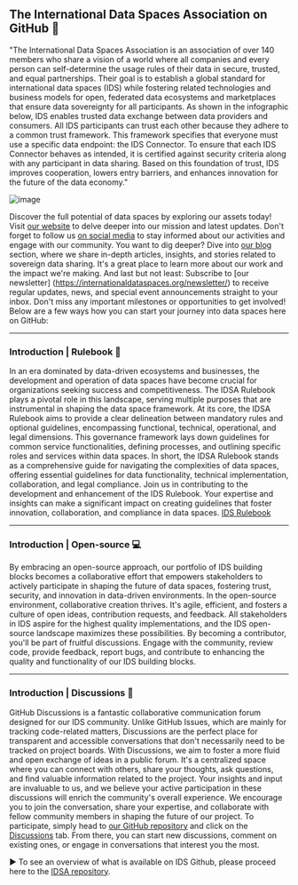 ## The International Data Spaces Association on GitHub 👋

"The International Data Spaces Association is an association of over 140 members who share a vision of a world where all companies and every person can self-determine the usage rules of their data in secure, trusted, and equal partnerships. Their goal is to establish a global standard for international data spaces (IDS) while fostering related technologies and business models for open, federated data ecosystems and marketplaces that ensure data sovereignty for all participants.
As shown in the infographic below, IDS enables trusted data exchange between data providers and consumers. All IDS participants can trust each other because they adhere to a common trust framework. This framework specifies that everyone must use a specific data endpoint: the IDS Connector. To ensure that each IDS Connector behaves as intended, it is certified against security criteria along with any participant in data sharing. Based on this foundation of trust, IDS improves cooperation, lowers entry barriers, and enhances innovation for the future of the data economy."

![image](https://github.com/International-Data-Spaces-Association/.github/assets/77683020/731ca569-4536-4fd7-bd7c-b740485b2364)

Discover the full potential of data spaces by exploring our assets today!
Visit [our website](https://internationaldataspaces.org/) to delve deeper into our mission and latest updates. Don't forget to follow us [on social media](https://www.linkedin.com/company/international-data-spaces-association/) to stay informed about our activities and engage with our community. You want to dig deeper? Dive into [our blog](https://internationaldataspaces.org/category/blog/) section, where we share in-depth articles, insights, and stories related to sovereign data sharing. It's a great place to learn more about our work and the impact we're making.
And last but not least: Subscribe to [our newsletter] (https://internationaldataspaces.org/newsletter/) to receive regular updates, news, and special event announcements straight to your inbox. Don't miss any important milestones or opportunities to get involved!
Below are a few ways how you can start your journey into data spaces here on GitHub:

---

### Introduction | Rulebook :green_book:
In an era dominated by data-driven ecosystems and businesses, the development and operation of data spaces have become crucial for organizations seeking success and competitiveness. The IDSA Rulebook plays a pivotal role in this landscape, serving multiple purposes that are instrumental in shaping the data space framework.
At its core, the IDSA Rulebook aims to provide a clear delineation between mandatory rules and optional guidelines, encompassing functional, technical, operational, and legal dimensions. This governance framework lays down guidelines for common service functionalities, defining processes, and outlining specific roles and services within data spaces. In short, the IDSA Rulebook stands as a comprehensive guide for navigating the complexities of data spaces, offering essential guidelines for data functionality, technical implementation, collaboration, and legal compliance. 
Join us in contributing to the development and enhancement of the IDS Rulebook. Your expertise and insights can make a significant impact on creating guidelines that foster innovation, collaboration, and compliance in data spaces. [IDS Rulebook](https://docs.internationaldataspaces.org/ids-knowledgebase/v/idsa-rulebook/front-matter/readme)

---

### Introduction | Open-source :computer:
By embracing an open-source approach, our portfolio of IDS building blocks becomes a collaborative effort that empowers stakeholders to actively participate in shaping the future of data spaces, fostering trust, security, and innovation in data-driven environments.
In the open-source environment, collaborative creation thrives. It's agile, efficient, and fosters a culture of open ideas, contribution requests, and feedback. All stakeholders in IDS aspire for the highest quality implementations, and the IDS open-source landscape maximizes these possibilities.
By becoming a contributor, you'll be part of fruitful discussions. Engage with the community, review code, provide feedback, report bugs, and contribute to enhancing the quality and functionality of our IDS building blocks.

---

### Introduction | Discussions :speech_balloon:
GitHub Discussions is a fantastic collaborative communication forum designed for our IDS community. Unlike GitHub Issues, which are mainly for tracking code-related matters, Discussions are the perfect place for transparent and accessible conversations that don't necessarily need to be tracked on project boards.
With Discussions, we aim to foster a more fluid and open exchange of ideas in a public forum. It's a centralized space where you can connect with others, share your thoughts, ask questions, and find valuable information related to the project.
Your insights and input are invaluable to us, and we believe your active participation in these discussions will enrich the community's overall experience. We encourage you to join the conversation, share your expertise, and collaborate with fellow community members in shaping the future of our project.
To participate, simply head to [our GitHub repository](https://github.com/International-Data-Spaces-Association/idsa) and click on the [Discussions](https://github.com/International-Data-Spaces-Association/idsa/discussions) tab. From there, you can start new discussions, comment on existing ones, or engage in conversations that interest you the most.

:arrow_forward: To see an overview of what is available on IDS Github, please proceed here to the [IDSA repository](https://github.com/International-Data-Spaces-Association/idsa).
